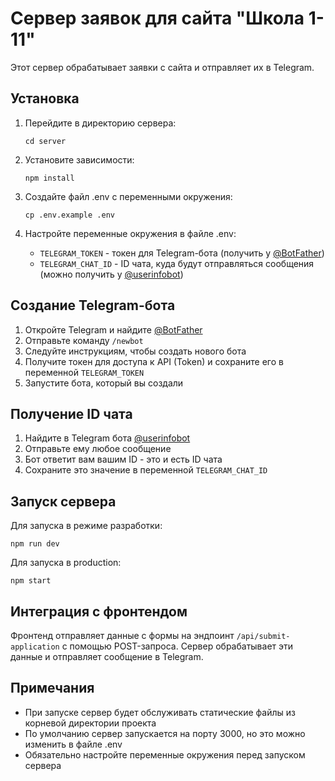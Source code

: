 # Сервер заявок для сайта "Школа 1-11"

Этот сервер обрабатывает заявки с сайта и отправляет их в Telegram.

## Установка

1. Перейдите в директорию сервера:
   ```
   cd server
   ```

2. Установите зависимости:
   ```
   npm install
   ```

3. Создайте файл .env с переменными окружения:
   ```
   cp .env.example .env
   ```

4. Настройте переменные окружения в файле .env:
   - `TELEGRAM_TOKEN` - токен для Telegram-бота (получить у [@BotFather](https://t.me/BotFather))
   - `TELEGRAM_CHAT_ID` - ID чата, куда будут отправляться сообщения (можно получить у [@userinfobot](https://t.me/userinfobot))

## Создание Telegram-бота

1. Откройте Telegram и найдите [@BotFather](https://t.me/BotFather)
2. Отправьте команду `/newbot`
3. Следуйте инструкциям, чтобы создать нового бота
4. Получите токен для доступа к API (Token) и сохраните его в переменной `TELEGRAM_TOKEN`
5. Запустите бота, который вы создали

## Получение ID чата

1. Найдите в Telegram бота [@userinfobot](https://t.me/userinfobot)
2. Отправьте ему любое сообщение
3. Бот ответит вам вашим ID - это и есть ID чата
4. Сохраните это значение в переменной `TELEGRAM_CHAT_ID`

## Запуск сервера

Для запуска в режиме разработки:
```
npm run dev
```

Для запуска в production:
```
npm start
```

## Интеграция с фронтендом

Фронтенд отправляет данные с формы на эндпоинт `/api/submit-application` с помощью POST-запроса. Сервер обрабатывает эти данные и отправляет сообщение в Telegram.

## Примечания

- При запуске сервер будет обслуживать статические файлы из корневой директории проекта
- По умолчанию сервер запускается на порту 3000, но это можно изменить в файле .env
- Обязательно настройте переменные окружения перед запуском сервера 